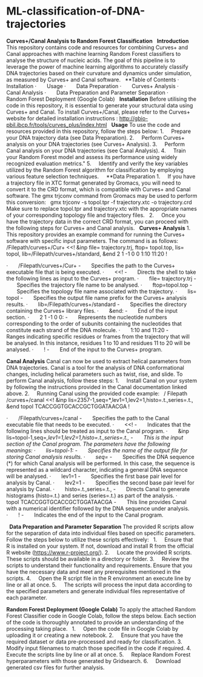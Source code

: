 # ML-classification-of-DNA-trajectories
**Curves+/Canal Analysis to Random Forest Classification**
 
**Introduction**
This repository contains code and resources for combining Curves+ and Canal approaches with machine learning Random Forest classifiers to analyse the structure of nucleic acids. The goal of this pipeline is to leverage the power of machine learning algorithms to accurately classify DNA trajectories based on their curvature and dynamics under simulation, as measured by Curves+ and Canal software.
 
**Table of Contents
·       Installation
·       Usage
·       Data Preparation
·       Curves+ Analysis
·       Canal Analysis
·       Data Preparation and Parameter Separation
·       Random Forest Deployment (Google Colab)
 
**Installation**
Before utilising the code in this repository, it is essential to generate your structural data using Curves+ and Canal. To install Curves+/Canal, please refer to the Curves+ website for detailed installation instructions : http://gbio-pbil.ibcp.fr/tools/curves_plus/index.html
 
**Usage**
To use the code and resources provided in this repository, follow the steps below:
1.     Prepare your DNA trajectory data (see Data Preparation).
2.     Perform Curves+ analysis on your DNA trajectories (see Curves+ Analysis).
3.     Perform Canal analysis on your DNA trajectories (see Canal Analysis).
4.     Train your Random Forest model and assess its performance using widely recognized evaluation metrics."
5.     Identify and verify the key variables utilized by the Random Forest algorithm for classification by employing various feature selection techniques.
 
 
**Data Preparation
1.     If you have a trajectory file in XTC format generated by Gromacs, you will need to convert it to the CRD format, which is compatible with Curves+ and Canal software. The gmx trjconv command from Gromacs may be used to perform this conversion: 
 
gmx trjconv -s topol.tpr -f trajectory.xtc -o trajectory.crd
 
Make sure to replace topol.tpr and trajectory.xtc with the appropriate names of your corresponding topology file and trajectory files.
 
2.     Once you have the trajectory data in the correct CRD format, you can proceed with the following steps for Curves+ and Canal analysis.
 
**Curves+ Analysis**
1.     This repository provides an example command for running the Curves+ software with specific input parameters. The command is as follows:
 
/Filepath/curves+/Cur+ <<!
&inp file= trajectory.trj, ftop= topol.top, lis= topol, 
lib=/Filepath/curves+/standard,
&end
2 1 -1 0 0
1:10
11:20
!

·       /Filepath/curves+/Cur+
-       Specifies the path to the Curves+ executable file that is being executed.
·       <<!
-       Directs the shell to take the following lines as input to the Curves+ program.
·       file= trajectory.trj
-       Specifies the trajectory file name to be analysed.
·       ftop=topol.top
-       Specifies the topology file name associated with the trajectory.
·       lis= topol
-       Specifies the output file name prefix for the Curves+ analysis results.
·       lib=/Filepath/curves+/standard
-       Specifies the directory containing the Curves+ library files.
·       &end:
-       End of the input section.
·       2 1 -1 0 0:
-       Represents the nucleotide numbers corresponding to the order of subunits containing the nucleotides that constitute each strand of the DNA molecule.
·       1:10 and 11:20
-       Ranges indicating specific residues or frames from the trajectory that will be analysed. In this instance, residues 1 to 10 and residues 11 to 20 will be analysed.
·       !
-       End of the input to the Curves+ program.
 
 
**Canal Analysis**
Canal can now be used to extract helical parameters from DNA trajectories. Canal is a tool for the analysis of DNA conformational changes, including helical parameters such as twist, rise, and slide.
To perform Canal analysis, follow these steps:
1.     Install Canal on your system by following the instructions provided in the Canal documentation linked above.
2.     Running Canal using the provided code example:
 
/ Filepath /curves+/canal <<!
&inp lis=2357-1,seq=*,lev1=1,lev2=1,histo=.t.,series=.t.,
&end
topol TCACCGGTGCACCGCTGGATAACGA
!

·       /Filepath/curves+/canal
-       Specifies the path to the Canal executable file that needs to be executed.
·       <<!
-       Indicates that the following lines should be treated as input to the Canal program.
·       &inp lis=topol-1,seq=*,lev1=1,lev2=1,histo=.t.,series=.t.,
-       This is the input section of the Canal program. The parameters have the following meanings:
·       lis=topol-1:
-       Specifies the name of the output file for storing Canal analysis results.
·       seq=*
-       Specifies the DNA sequence (*) for which Canal analysis will be performed. In this case, the sequence is represented as a wildcard character, indicating a general DNA sequence will be analysed.
·       lev1=1
-       Specifies the first base pair level for analysis by Canal.
·       lev2=1
-       Specifies the second base pair level for analysis by Canal.
·       histo=.t.,series=.t.,
-       Directs Canal to generate histograms (histo=.t.) and series (series=.t.) as part of the analysis.
·       topol TCACCGGTGCACCGCTGGATAACGA
-       This line provides Canal with a numerical identifier followed by the DNA sequence under analysis.
·       !
-       Indicates the end of the input to the Canal program.

 
**Data Preparation and Parameter Separation**
The provided R scripts allow for the separation of data into individual files based on specific parameters. Follow the steps below to utilize these scripts effectively:
 
1.     Ensure that R is installed on your system. If not, download and install R from the official R website (https://www.r-project.org/).
2.     Locate the provided R scripts. These scripts should be available in a directory or folder.
3.     Review the scripts to understand their functionality and requirements. Ensure that you have the necessary data and meet any prerequisites mentioned in the scripts.
4.     Open the R script file in the R environment an execute line by line or all at once.
5.     The scripts will process the input data according to the specified parameters and generate individual files representative of each parameter.


**Random Forest Deployment (Google Colab)**
To apply the attached Random Forest Classifier code in Google Colab, follow the steps below. Each section of the code is thoroughly annotated to provide an understanding of the processing taking place.
 
1.     Open the code file in Google Colab by uploading it or creating a new notebook.
2.     Ensure that you have the required dataset or data pre-processed and ready for classification.
3.     Modify input filenames to match those specified in the code if required.
4.     Execute the scripts line by line or all at once.
5.     Replace Random Forest hyperparameters with those generated by Gridsearch.
6.     Download generated csv files for further analysis.


